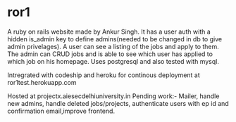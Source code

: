 ror1
====

A ruby on rails website made by Ankur Singh.
It has a user auth with a hidden is_admin key to define admins(needed to be changed in db to give admin privelages).
A user can see a listing of the jobs and apply to them. The admin can CRUD jobs and is able to see which user has applied to which job on his homepage. Uses postgresql and also tested with mysql.

Intregrated with codeship and heroku for continous deployment at ror1test.herokuapp.com

Hosted at projectx.aiesecdelhiuniversity.in
Pending work:- Mailer, handle new admins, handle deleted jobs/projects, authenticate users with ep id and confirmation email,improve frontend.


